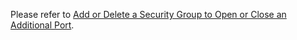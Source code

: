Please refer to [Add or Delete a Security Group to Open or Close an Additional Port](http://oneops.com/user/design/add-or-delete-a-security-group-to-open-or-close-an-additional-port).
